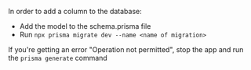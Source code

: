 In order to add a column to the database:
 - Add the model to the schema.prisma file
 - Run `npx prisma migrate dev --name <name of migration>`

If you're getting an error "Operation not permitted", stop the app and run the `prisma generate` command